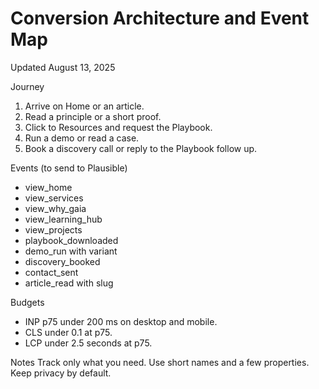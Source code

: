 # Conversion Architecture and Event Map
Updated August 13, 2025

Journey
1. Arrive on Home or an article.
2. Read a principle or a short proof.
3. Click to Resources and request the Playbook.
4. Run a demo or read a case.
5. Book a discovery call or reply to the Playbook follow up.

Events (to send to Plausible)
- view_home
- view_services
- view_why_gaia
- view_learning_hub
- view_projects
- playbook_downloaded
- demo_run with variant
- discovery_booked
- contact_sent
- article_read with slug

Budgets
- INP p75 under 200 ms on desktop and mobile.
- CLS under 0.1 at p75.
- LCP under 2.5 seconds at p75.

Notes
Track only what you need. Use short names and a few properties. Keep privacy by default.
